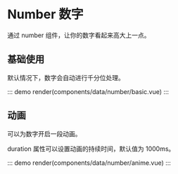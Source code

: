 # Number 数字

通过 number 组件，让你的数字看起来高大上一点。

## 基础使用

默认情况下，数字会自动进行千分位处理。

::: demo
render(components/data/number/basic.vue)
:::

## 动画

可以为数字开启一段动画。

duration 属性可以设置动画的持续时间，默认值为 1000ms。

::: demo
render(components/data/number/anime.vue)
:::
